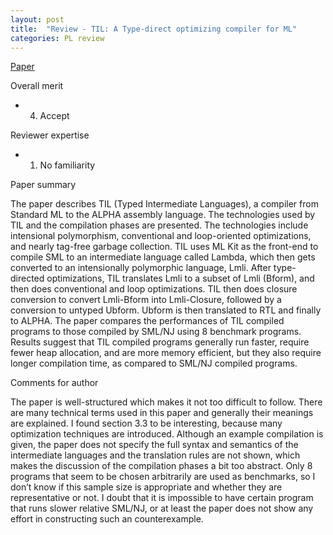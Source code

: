 ```yaml
---
layout: post
title:  "Review - TIL: A Type-direct optimizing compiler for ML"
categories: PL review
---
```


[Paper](https://doi.org/10.1145/249069.231414)

Overall merit
* 4. Accept

Reviewer expertise
* 1. No familiarity

Paper summary

The paper describes TIL (Typed Intermediate Languages), a compiler from Standard ML to the ALPHA assembly language. The technologies used by TIL and the compilation phases are presented. The technologies include intensional polymorphism, conventional and loop-oriented optimizations, and nearly tag-free garbage collection. TIL uses ML Kit as the front-end to compile SML to an intermediate language called Lambda, which then gets converted to an intensionally polymorphic language, Lmli. After type-directed optimizations, TIL translates Lmli to a subset of Lmli (Bform), and then does conventional and loop optimizations. TIL then does closure conversion to convert Lmli-Bform into Lmli-Closure, followed by a conversion to untyped Ubform. Ubform is then translated to RTL and finally to ALPHA. The paper compares the performances of TIL compiled programs to those compiled by SML/NJ using 8 benchmark programs. Results suggest that TIL compiled programs generally run faster, require fewer heap allocation, and are more memory efficient, but they also require longer compilation time, as compared to SML/NJ compiled programs.

Comments for author

The paper is well-structured which makes it not too difficult to follow. There are many technical terms used in this paper and generally their meanings are explained. I found section 3.3 to be interesting, because many optimization techniques are introduced. Although an example compilation is given, the paper does not specify the full syntax and semantics of the intermediate languages and the translation rules are not shown, which makes the discussion of the compilation phases a bit too abstract. Only 8 programs that seem to be chosen arbitrarily are used as benchmarks, so I don’t know if this sample size is appropriate and whether they are representative or not. I doubt that it is impossible to have certain program that runs slower relative SML/NJ, or at least the paper does not show any effort in constructing such an counterexample.
